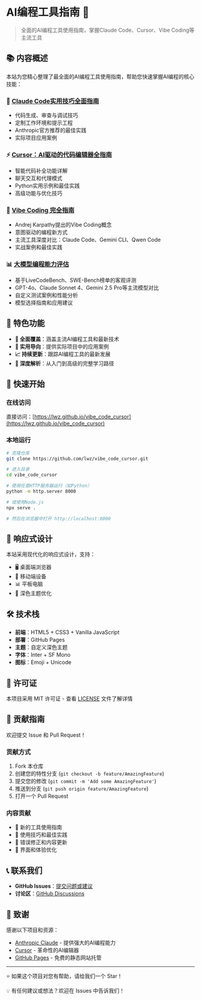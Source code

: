 # AI编程工具指南 🚀

> 全面的AI编程工具使用指南，掌握Claude Code、Cursor、Vibe Coding等主流工具

## 📚 内容概述

本站为您精心整理了最全面的AI编程工具使用指南，帮助您快速掌握AI编程的核心技能：

### 🤖 [Claude Code实用技巧全面指南](cc使用技巧.html)
- 代码生成、审查与调试技巧
- 定制工作环境和提示工程
- Anthropic官方推荐的最佳实践
- 实际项目应用案例

### ⚡ [Cursor：AI驱动的代码编辑器全指南](cursor入门.html)
- 智能代码补全功能详解
- 聊天交互和代理模式
- Python实用示例和最佳实践
- 高级功能与优化技巧

### 🎨 [Vibe Coding 完全指南](vibe_coding.html)
- Andrej Karpathy提出的Vibe Coding概念
- 意图驱动的编程新方式
- 主流工具深度对比：Claude Code、Gemini CLI、Qwen Code
- 实战案例和最佳实践

### 📊 [大模型编程能力评估](大模型编程能力评估.html)
- 基于LiveCodeBench、SWE-Bench榜单的客观评测
- GPT-4o、Claude Sonnet 4、Gemini 2.5 Pro等主流模型对比
- 自定义测试案例和性能分析
- 模型选择指南和应用建议

## 🌟 特色功能

- **💯 全面覆盖**：涵盖主流AI编程工具和最新技术
- **🎯 实用导向**：提供实际项目中的应用案例
- **📈 持续更新**：跟踪AI编程工具的最新发展
- **🔧 深度解析**：从入门到高级的完整学习路径

## 🚀 快速开始

### 在线访问
直接访问：[https://lwz.github.io/vibe_code_cursor](https://lwz.github.io/vibe_code_cursor)

### 本地运行
```bash
# 克隆仓库
git clone https://github.com/lwz/vibe_code_cursor.git

# 进入目录
cd vibe_code_cursor

# 使用任意HTTP服务器运行（如Python）
python -m http.server 8000

# 或使用Node.js
npx serve .

# 然后在浏览器中打开 http://localhost:8000
```

## 📱 响应式设计

本站采用现代化的响应式设计，支持：
- 🖥️ 桌面端浏览器
- 📱 移动端设备
- 📊 平板电脑
- 🌙 深色主题优化

## 🛠️ 技术栈

- **前端**：HTML5 + CSS3 + Vanilla JavaScript
- **部署**：GitHub Pages
- **主题**：自定义深色主题
- **字体**：Inter + SF Mono
- **图标**：Emoji + Unicode

## 📄 许可证

本项目采用 MIT 许可证 - 查看 [LICENSE](LICENSE) 文件了解详情

## 🤝 贡献指南

欢迎提交 Issue 和 Pull Request！

### 贡献方式
1. Fork 本仓库
2. 创建您的特性分支 (`git checkout -b feature/AmazingFeature`)
3. 提交您的修改 (`git commit -m 'Add some AmazingFeature'`)
4. 推送到分支 (`git push origin feature/AmazingFeature`)
5. 打开一个 Pull Request

### 内容贡献
- 📝 新的工具使用指南
- 🔧 使用技巧和最佳实践
- 🐛 错误修正和内容更新
- 🎨 界面和体验优化

## 📞 联系我们

- **GitHub Issues**：[提交问题或建议](https://github.com/lwz/vibe_code_cursor/issues)
- **讨论区**：[GitHub Discussions](https://github.com/lwz/vibe_code_cursor/discussions)

## 🙏 致谢

感谢以下项目和资源：
- [Anthropic Claude](https://www.anthropic.com/) - 提供强大的AI编程能力
- [Cursor](https://www.cursor.com/) - 革命性的AI编辑器
- [GitHub Pages](https://pages.github.com/) - 免费的静态网站托管

---

⭐ 如果这个项目对您有帮助，请给我们一个 Star！

💡 有任何建议或想法？欢迎在 Issues 中告诉我们！